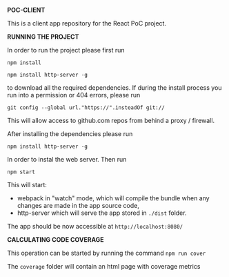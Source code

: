 **POC-CLIENT**

This is a client app repository for the React PoC project.

**RUNNING THE PROJECT**

In order to run the project please first run

`npm install`

`npm install http-server -g`

to download all the required dependencies. If during the install process you run into a permission
or 404 errors, please run

`git config --global url."https://".insteadOf git://`

This will allow access to github.com repos from behind a proxy / firewall.

After installing the dependencies please run

`npm install http-server -g`

In order to instal the web server. Then run

`npm start`

This will start:

- webpack in "watch" mode, which will compile the bundle when any changes are
made in the app source code,
- http-server which will serve the app stored in `./dist` folder.

The app should be now accessible at `http://localhost:8080/`

**CALCULATING CODE COVERAGE**

This operation can be started by running the command
`npm run cover`

The `coverage` folder will contain an html page with coverage metrics
